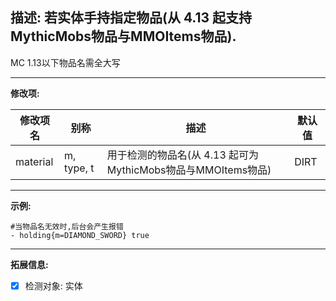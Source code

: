 **描述:** 若实体手持指定物品(从 4.13 起支持MythicMobs物品与MMOItems物品).
---
MC 1.13以下物品名需全大写

---

**修改项:**

| 修改项名  | 别称           | 描述                      | 默认值 |
| --------- | -------------- | ------------------------- | ------ |
| material  | m, type, t | 用于检测的物品名(从 4.13 起可为MythicMobs物品与MMOItems物品) | DIRT |

---

**示例:**

```
#当物品名无效时,后台会产生报错
- holding{m=DIAMOND_SWORD} true
```

---

**拓展信息:**

- [x] 检测对象: 实体